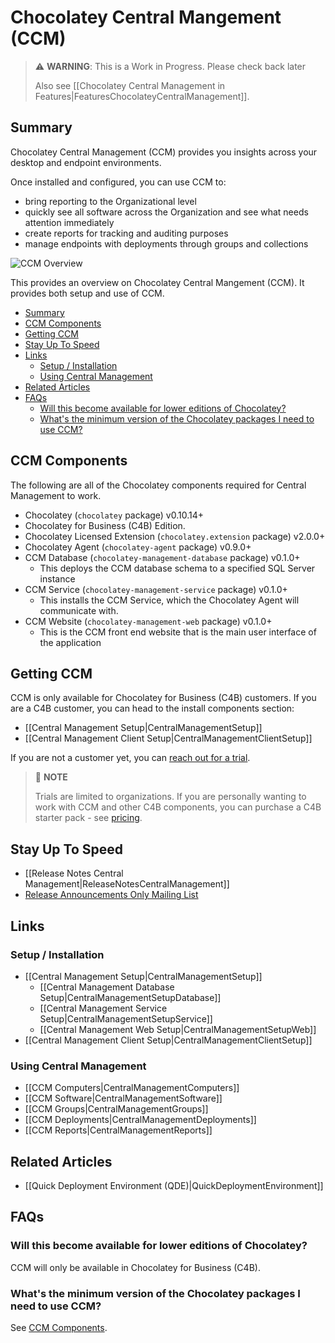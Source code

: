 # Chocolatey Central Mangement (CCM)

> :warning: **WARNING**: This is a Work in Progress. Please check back later
>
> Also see [[Chocolatey Central Management in Features|FeaturesChocolateyCentralManagement]].

## Summary
Chocolatey Central Management (CCM) provides you insights across your desktop and endpoint environments.

Once installed and configured, you can use CCM to:

* bring reporting to the Organizational level
* quickly see all software across the Organization and see what needs attention immediately
* create reports for tracking and auditing purposes
* manage endpoints with deployments through groups and collections

![CCM Overview](images/features/ccm/ccm_overview.jpg)


This provides an overview on Chocolatey Central Mangement (CCM). It provides both setup and use of CCM.

<!-- TOC depthFrom:2 depthTo:5 -->

- [Summary](#summary)
- [CCM Components](#ccm-components)
- [Getting CCM](#getting-ccm)
- [Stay Up To Speed](#stay-up-to-speed)
- [Links](#links)
  - [Setup / Installation](#setup--installation)
  - [Using Central Management](#using-central-management)
- [Related Articles](#related-articles)
- [FAQs](#faqs)
  - [Will this become available for lower editions of Chocolatey?](#will-this-become-available-for-lower-editions-of-chocolatey)
  - [What's the minimum version of the Chocolatey packages I need to use CCM?](#whats-the-minimum-version-of-the-chocolatey-packages-i-need-to-use-ccm)

<!-- /TOC -->

## CCM Components

The following are all of the Chocolatey components required for Central Management to work.

* Chocolatey (`chocolatey` package) v0.10.14+
* Chocolatey for Business (C4B) Edition.
* Chocolatey Licensed Extension (`chocolatey.extension` package) v2.0.0+
* Chocolatey Agent (`chocolatey-agent` package) v0.9.0+
* CCM Database (`chocolatey-management-database` package) v0.1.0+
  * This deploys the CCM database schema to a specified SQL Server instance
* CCM Service (`chocolatey-management-service` package) v0.1.0+
  * This installs the CCM Service, which the Chocolatey Agent will communicate with.
* CCM Website (`chocolatey-management-web` package) v0.1.0+
  * This is the CCM front end website that is the main user interface of the application

## Getting CCM
CCM is only available for Chocolatey for Business (C4B) customers. If you are a C4B customer, you can head to the install components section:

* [[Central Management Setup|CentralManagementSetup]]
* [[Central Management Client Setup|CentralManagementClientSetup]]

If you are not a customer yet, you can [reach out for a trial](https://chocolatey.org/contact/trial).

> :memo: **NOTE**
>
> Trials are limited to organizations. If you are personally wanting to work with CCM and other C4B components, you can purchase a C4B starter pack - see [pricing](https://chocolatey.org/pricing).

## Stay Up To Speed
* [[Release Notes Central Management|ReleaseNotesCentralManagement]]
* [Release Announcements Only Mailing List](https://groups.google.com/group/chocolatey-announce)

## Links

### Setup / Installation
* [[Central Management Setup|CentralManagementSetup]]
    * [[Central Management Database Setup|CentralManagementSetupDatabase]]
    * [[Central Management Service Setup|CentralManagementSetupService]]
    * [[Central Management Web Setup|CentralManagementSetupWeb]]
* [[Central Management Client Setup|CentralManagementClientSetup]]

### Using Central Management

* [[CCM Computers|CentralManagementComputers]]
* [[CCM Software|CentralManagementSoftware]]
* [[CCM Groups|CentralManagementGroups]]
* [[CCM Deployments|CentralManagementDeployments]]
* [[CCM Reports|CentralManagementReports]]


## Related Articles

* [[Quick Deployment Environment (QDE)|QuickDeploymentEnvironment]]

## FAQs
### Will this become available for lower editions of Chocolatey?

CCM will only be available in Chocolatey for Business (C4B).

### What's the minimum version of the Chocolatey packages I need to use CCM?

See [CCM Components](#ccm-components).
